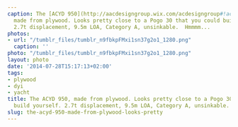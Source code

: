 ```yaml
---
caption: The [ACYD 950](http://aacdesigngroup.wix.com/acdesigngroup#!acyd-950-en/c18fi),
  made from plywood. Looks pretty close to a Pogo 30 that you could build yourself.
  2.7t displacement, 9.5m LOA, Category A, unsinkable.  Hmmmm...
photos:
- url: "/tumblr_files/tumblr_n9fbkpFMxi1sn37g2o1_1280.png"
  caption: ''
photo: "/tumblr_files/tumblr_n9fbkpFMxi1sn37g2o1_1280.png"
layout: photo
date: '2014-07-28T15:17:13+02:00'
tags:
- plywood
- dyi
- yacht
title: The ACYD 950, made from plywood. Looks pretty close to a Pogo 30 that you could
  build yourself. 2.7t displacement, 9.5m LOA, Category A, unsinkable.  Hmmmm...
slug: the-acyd-950-made-from-plywood-looks-pretty
---
```

